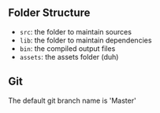 ## Folder Structure

- `src`: the folder to maintain sources
- `lib`: the folder to maintain dependencies
- `bin`: the compiled output files
- `assets`: the assets folder (duh)

## Git
The default git branch name is 'Master'

